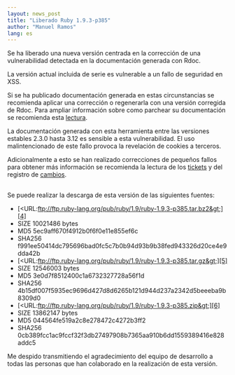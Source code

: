```yaml
---
layout: news_post
title: "Liberado Ruby 1.9.3-p385"
author: "Manuel Ramos"
lang: es
---
```


Se ha liberado una nueva versión centrada en la corrección de una
vulnerabilidad detectada en la documentación generada con Rdoc.

La versión actual incluida de serie es vulnerable a un fallo de
seguridad en XSS.

Si se ha publicado documentación generada en estas circunstancias se
recomienda aplicar una corrección o regenerarla con una versión
corregida de Rdoc. Para ampliar información sobre como parchear su
documentación se recomienda esta [lectura][1].

La documentación generada con esta herramienta entre las versiones
estables 2.3.0 hasta 3.12 es sensible a esta vulnerabilidad. El uso
malintencionado de este fallo provoca la revelación de cookies a
terceros.

Adicionalmente a esto se han realizado correcciones de pequeños fallos
para obtener más información se recomienda la lectura de los
[tickets][2] y del registro de [cambios][3].

## 

Se puede realizar la descarga de esta versión de las siguientes fuentes:

* [&lt;URL:ftp://ftp.ruby-lang.org/pub/ruby/1.9/ruby-1.9.3-p385.tar.bz2&gt;][4]
* SIZE 10021486 bytes
* MD5 5ec9aff670f4912b0f6f0e11e855ef6c
* SHA256
  f991ee50414dc795696bad0fc5c7b0b94d93b9b38fed943326d20ce4e9dda42b
* [&lt;URL:ftp://ftp.ruby-lang.org/pub/ruby/1.9/ruby-1.9.3-p385.tar.gz&gt;][5]
* SIZE 12546003 bytes
* MD5 3e0d7f8512400c1a6732327728a56f1d
* SHA256
  4b15df007f5935ec9696d427d8d6265b121d944d237a2342d5beeeba9b8309d0
* [&lt;URL:ftp://ftp.ruby-lang.org/pub/ruby/1.9/ruby-1.9.3-p385.zip&gt;][6]
* SIZE 13862147 bytes
* MD5 044564fe519a2c8e278472c4272b3ff2
* SHA256
  0cb389fcc1ac9fccf32f3db27497908b7365aa910b6dd1559389416e828addc5

Me despido transmitiendo el agradecimiento del equipo de desarrollo a
todas las personas que han colaborado en la realización de esta versión.



[1]: http://www.ruby-lang.org/en/news/2013/02/06/rdoc-xss-cve-2013-0256/ 
[2]: https://bugs.ruby-lang.org/projects/ruby-193/issues?set_filter=1&amp;status_id=5 
[3]: http://svn.ruby-lang.org/repos/ruby/tags/v1_9_3_385/ChangeLog 
[4]: ftp://ftp.ruby-lang.org/pub/ruby/1.9/ruby-1.9.3-p385.tar.bz2 
[5]: ftp://ftp.ruby-lang.org/pub/ruby/1.9/ruby-1.9.3-p385.tar.gz 
[6]: ftp://ftp.ruby-lang.org/pub/ruby/1.9/ruby-1.9.3-p385.zip 
